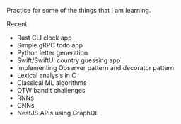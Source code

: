 Practice for some of the things that I am learning.

Recent:

- Rust CLI clock app
- Simple gRPC todo app
- Python letter generation
- Swift/SwiftUI country guessing app
- Implementing Observer pattern and decorator pattern
- Lexical analysis in C
- Classical ML algorithms
- OTW bandit challenges
- RNNs
- CNNs
- NestJS APIs using GraphQL
